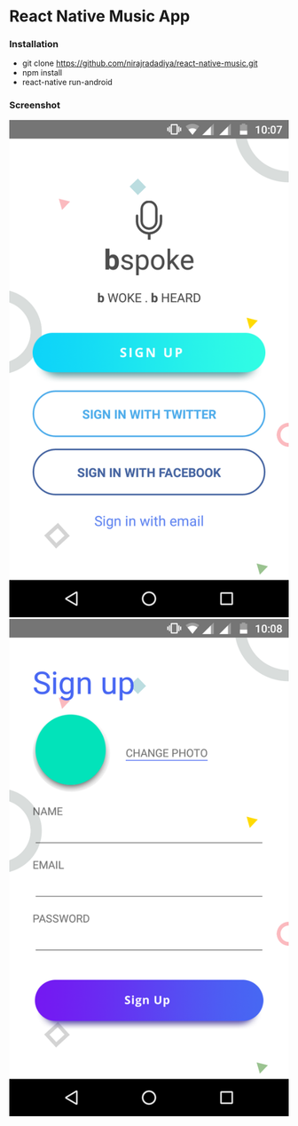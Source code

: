 # React Native Music App

### Installation

- git clone https://github.com/nirajradadiya/react-native-music.git
- npm install
- react-native run-android

### Screenshot

![Alt text](/screen/screen1.png) ![Alt text](/screen/screen2.png)
